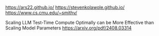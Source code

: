 https://ars22.github.io/
https://stevenkolawole.github.io/
https://www.cs.cmu.edu/~smithv/


Scaling LLM Test-Time Compute Optimally can
be More Effective than Scaling Model Parameters
https://arxiv.org/pdf/2408.03314